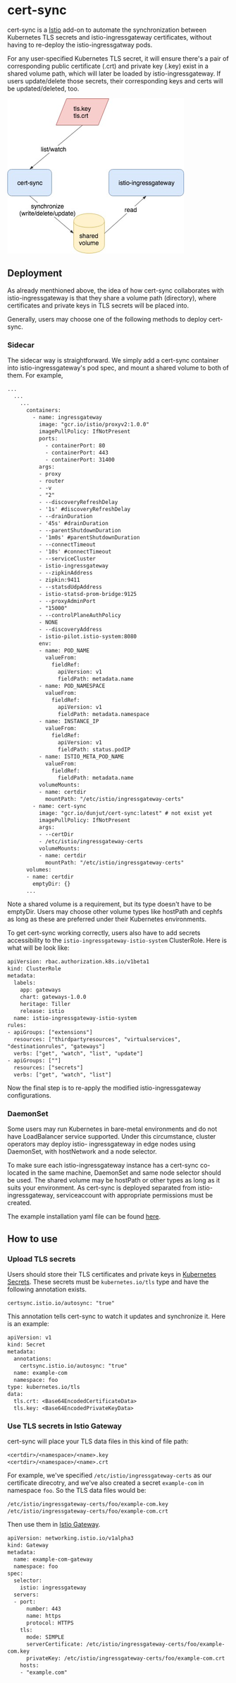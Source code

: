 # cert-sync

cert-sync is a [Istio](https://istio.io/) add-on to automate the synchronization between
Kubernetes TLS secrets and istio-ingressgateway certificates, without having to re-deploy
the istio-ingressgatway pods.

For any user-specified Kubernetes TLS secret, it will ensure there's a pair of
corresponding public certificate (.crt) and private key (.key) exist in a shared volume
path, which will later be loaded by istio-ingressgateway. If users update/delete those
secrets, their corresponding keys and certs will be updated/deleted, too.

![cert-sync high level overview diagram](./docs/images/high-level-overview.jpeg)

## Deployment

As already menthioned above, the idea of how cert-sync collaborates with
istio-ingressgateway is that they share a volume path (directory), where certificates and
private keys in TLS secrets will be placed into.

Generally, users may choose one of the following methods to deploy cert-sync.

### Sidecar

The sidecar way is straightforward. We simply add a cert-sync container into
istio-ingressgateway's pod spec, and mount a shared volume to both of them. For example,

```
...
  ...
    ...
      containers:
        - name: ingressgateway
          image: "gcr.io/istio/proxyv2:1.0.0"
          imagePullPolicy: IfNotPresent
          ports:
            - containerPort: 80
            - containerPort: 443
            - containerPort: 31400
          args:
          - proxy
          - router
          - -v
          - "2"
          - --discoveryRefreshDelay
          - '1s' #discoveryRefreshDelay
          - --drainDuration
          - '45s' #drainDuration
          - --parentShutdownDuration
          - '1m0s' #parentShutdownDuration
          - --connectTimeout
          - '10s' #connectTimeout
          - --serviceCluster
          - istio-ingressgateway
          - --zipkinAddress
          - zipkin:9411
          - --statsdUdpAddress
          - istio-statsd-prom-bridge:9125
          - --proxyAdminPort
          - "15000"
          - --controlPlaneAuthPolicy
          - NONE
          - --discoveryAddress
          - istio-pilot.istio-system:8080
          env:
          - name: POD_NAME
            valueFrom:
              fieldRef:
                apiVersion: v1
                fieldPath: metadata.name
          - name: POD_NAMESPACE
            valueFrom:
              fieldRef:
                apiVersion: v1
                fieldPath: metadata.namespace
          - name: INSTANCE_IP
            valueFrom:
              fieldRef:
                apiVersion: v1
                fieldPath: status.podIP
          - name: ISTIO_META_POD_NAME
            valueFrom:
              fieldRef:
                fieldPath: metadata.name
          volumeMounts:
          - name: certdir
            mountPath: "/etc/istio/ingressgateway-certs"
        - name: cert-sync
          image: "gcr.io/dunjut/cert-sync:latest" # not exist yet
          imagePullPolicy: IfNotPresent
          args:
          - --certDir
          - /etc/istio/ingressgateway-certs
          volumeMounts:
          - name: certdir
            mountPath: "/etc/istio/ingressgateway-certs"
      volumes:
      - name: certdir
        emptyDir: {}
      ...
```

Note a shared volume is a requirement, but its type doesn't have to be emptyDir. Users
may choose other volume types like hostPath and cephfs as long as these are preferred
under their Kubernetes environments.

To get cert-sync working correctly, users also have to add secrets accessibility to the
`istio-ingressgateway-istio-system` ClusterRole. Here is what will be look like:

```
apiVersion: rbac.authorization.k8s.io/v1beta1
kind: ClusterRole
metadata:
  labels:
    app: gateways
    chart: gateways-1.0.0
    heritage: Tiller
    release: istio
  name: istio-ingressgateway-istio-system
rules:
- apiGroups: ["extensions"]
  resources: ["thirdpartyresources", "virtualservices", "destinationrules", "gateways"]
  verbs: ["get", "watch", "list", "update"]
- apiGroups: [""]
  resources: ["secrets"]
  verbs: ["get", "watch", "list"]
```

Now the final step is to re-apply the modified istio-ingressgateway configurations.

### DaemonSet

Some users may run Kubernetes in bare-metal environments and do not have LoadBalancer
service supported. Under this circumstance, cluster operators may deploy istio-
ingressgateway in edge nodes using DaemonSet, with hostNetwork and a node selector.

To make sure each istio-ingressgateway instance has a cert-sync co-located in the same
machine, DaemonSet and same node selector should be used. The shared volume may be
hostPath or other types as long as it suits your environment. As cert-sync is deployed
separated from istio-ingressgateway, serviceaccount with appropriate permissions must be
created.

The example installation yaml file can be found [here](./install/cert-sync.yaml).

## How to use

### Upload TLS secrets

Users should store their TLS certificates and private keys in [Kubernetes Secrets](https://kubernetes.io/docs/concepts/configuration/secret/).
These secrets must be `kubernetes.io/tls` type and have the following annotation exists.

```
certsync.istio.io/autosync: "true"
```

This annotation tells cert-sync to watch it updates and synchronize it. Here is an
example:

```
apiVersion: v1
kind: Secret
metadata:
  annotations:
    certsync.istio.io/autosync: "true"
  name: example-com
  namespace: foo
type: kubernetes.io/tls
data:
  tls.crt: <Base64EncodedCertificateData>
  tls.key: <Base64EncodedPrivateKeyData>
```

### Use TLS secrets in Istio Gateway

cert-sync will place your TLS data files in this kind of file path:

```
<certdir>/<namespace>/<name>.key
<certdir>/<namespace>/<name>.crt
```

For example, we've specified `/etc/istio/ingressgateway-certs` as our certificate
direcotry, and we've also created a secret `example-com` in namespace `foo`. So the TLS
data files would be:

```
/etc/istio/ingressgateway-certs/foo/example-com.key
/etc/istio/ingressgateway-certs/foo/example-com.crt
```

Then use them in [Istio Gateway](https://istio.io/docs/reference/config/istio.networking.v1alpha3/#Gateway).

```
apiVersion: networking.istio.io/v1alpha3
kind: Gateway
metadata:
  name: example-com-gateway
  namespace: foo
spec:
  selector:
    istio: ingressgateway
  servers:
  - port:
      number: 443
      name: https
      protocol: HTTPS
    tls:
      mode: SIMPLE
      serverCertificate: /etc/istio/ingressgateway-certs/foo/example-com.key
      privateKey: /etc/istio/ingressgateway-certs/foo/example-com.crt
    hosts:
    - "example.com"
```
